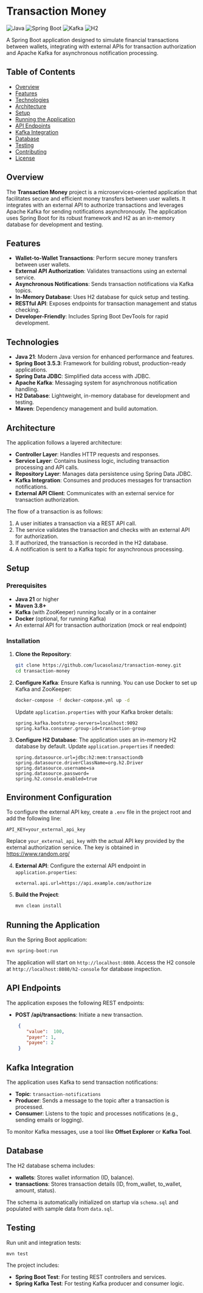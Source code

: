 # Transaction Money

![Java](https://img.shields.io/badge/Java-21-blue) ![Spring Boot](https://img.shields.io/badge/Spring%20Boot-3.5.3-green) ![Kafka](https://img.shields.io/badge/Kafka-3.0.0-orange) ![H2](https://img.shields.io/badge/H2%20Database-2.2.224-lightgrey)

A Spring Boot application designed to simulate financial transactions between wallets, integrating with external APIs for transaction authorization and Apache Kafka for asynchronous notification processing.

## Table of Contents
- [Overview](#overview)
- [Features](#features)
- [Technologies](#technologies)
- [Architecture](#architecture)
- [Setup](#setup)
- [Running the Application](#running-the-application)
- [API Endpoints](#api-endpoints)
- [Kafka Integration](#kafka-integration)
- [Database](#database)
- [Testing](#testing)
- [Contributing](#contributing)
- [License](#license)

## Overview
The **Transaction Money** project is a microservices-oriented application that facilitates secure and efficient money transfers between user wallets. It integrates with an external API to authorize transactions and leverages Apache Kafka for sending notifications asynchronously. The application uses Spring Boot for its robust framework and H2 as an in-memory database for development and testing.

## Features
- **Wallet-to-Wallet Transactions**: Perform secure money transfers between user wallets.
- **External API Authorization**: Validates transactions using an external service.
- **Asynchronous Notifications**: Sends transaction notifications via Kafka topics.
- **In-Memory Database**: Uses H2 database for quick setup and testing.
- **RESTful API**: Exposes endpoints for transaction management and status checking.
- **Developer-Friendly**: Includes Spring Boot DevTools for rapid development.

## Technologies
- **Java 21**: Modern Java version for enhanced performance and features.
- **Spring Boot 3.5.3**: Framework for building robust, production-ready applications.
- **Spring Data JDBC**: Simplified data access with JDBC.
- **Apache Kafka**: Messaging system for asynchronous notification handling.
- **H2 Database**: Lightweight, in-memory database for development and testing.
- **Maven**: Dependency management and build automation.

## Architecture
The application follows a layered architecture:
- **Controller Layer**: Handles HTTP requests and responses.
- **Service Layer**: Contains business logic, including transaction processing and API calls.
- **Repository Layer**: Manages data persistence using Spring Data JDBC.
- **Kafka Integration**: Consumes and produces messages for transaction notifications.
- **External API Client**: Communicates with an external service for transaction authorization.

The flow of a transaction is as follows:
1. A user initiates a transaction via a REST API call.
2. The service validates the transaction and checks with an external API for authorization.
3. If authorized, the transaction is recorded in the H2 database.
4. A notification is sent to a Kafka topic for asynchronous processing.

## Setup
### Prerequisites
- **Java 21** or higher
- **Maven 3.8+**
- **Kafka** (with ZooKeeper) running locally or in a container
- **Docker** (optional, for running Kafka)
- An external API for transaction authorization (mock or real endpoint)

### Installation
1. **Clone the Repository**:
   ```bash
   git clone https://github.com/lucasolasz/transaction-money.git
   cd transaction-money
   ```

2. **Configure Kafka**:
   Ensure Kafka is running. You can use Docker to set up Kafka and ZooKeeper:
   ```bash
   docker-compose -f docker-compose.yml up -d
   ```
   Update `application.properties` with your Kafka broker details:
   ```properties
   spring.kafka.bootstrap-servers=localhost:9092
   spring.kafka.consumer.group-id=transaction-group
   ```

3. **Configure H2 Database**:
   The application uses an in-memory H2 database by default. Update `application.properties` if needed:
   ```properties
   spring.datasource.url=jdbc:h2:mem:transactiondb
   spring.datasource.driverClassName=org.h2.Driver
   spring.datasource.username=sa
   spring.datasource.password=
   spring.h2.console.enabled=true
   ```
## Environment Configuration
To configure the external API key, create a `.env` file in the project root and add the following line:

```env
API_KEY=your_external_api_key
```

Replace `your_external_api_key` with the actual API key provided by the external authorization service. The key is obtained in https://www.random.org/

4. **External API**:
   Configure the external API endpoint in `application.properties`:
   ```properties
   external.api.url=https://api.example.com/authorize
   ```

5. **Build the Project**:
   ```bash
   mvn clean install
   ```

## Running the Application
Run the Spring Boot application:
```bash
mvn spring-boot:run
```
The application will start on `http://localhost:8080`. Access the H2 console at `http://localhost:8080/h2-console` for database inspection.

## API Endpoints
The application exposes the following REST endpoints:
- **POST /api/transactions**: Initiate a new transaction.
  ```json
   {
      "value":  100,
      "payer": 1,
      "payee": 2
   }
  ```

## Kafka Integration
The application uses Kafka to send transaction notifications:
- **Topic**: `transaction-notifications`
- **Producer**: Sends a message to the topic after a transaction is processed.
- **Consumer**: Listens to the topic and processes notifications (e.g., sending emails or logging).

To monitor Kafka messages, use a tool like **Offset Explorer** or **Kafka Tool**.

## Database
The H2 database schema includes:
- **wallets**: Stores wallet information (ID, balance).
- **transactions**: Stores transaction details (ID, from_wallet, to_wallet, amount, status).

The schema is automatically initialized on startup via `schema.sql` and populated with sample data from `data.sql`.

## Testing
Run unit and integration tests:
```bash
mvn test
```
The project includes:
- **Spring Boot Test**: For testing REST controllers and services.
- **Spring Kafka Test**: For testing Kafka producer and consumer logic.
